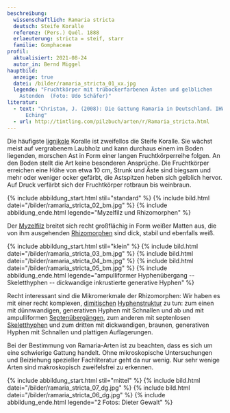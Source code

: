 ```yaml
---
beschreibung:
  wissenschaftlich: Ramaria stricta
  deutsch: Steife Koralle
  referenz: (Pers.) Quél. 1888
  erlaeuterung: stricta = steif, starr
  familie: Gomphaceae
profil:
  aktualisiert: 2021-08-24
  autor_in: Bernd Miggel
hauptbild:
  anzeige: true
  datei: /bilder/ramaria_stricta_01_xx.jpg
  legende: "Fruchtkörper mit trübockerfarbenen Ästen und gelblichen
    Astenden  (Foto: Udo Schäfer)"
literatur:
  - text: "Christan, J. (2008): Die Gattung Ramaria in Deutschland. IHW-Verlag,
      Eching"
  - url: http://tintling.com/pilzbuch/arten/r/Ramaria_stricta.html
---
```

Die häufigste [lignikole](lignikol "Glossar") Koralle ist zweifellos die Steife Koralle. Sie wächst meist auf vergrabenem Laubholz und kann durchaus einem im Boden liegenden, morschen Ast in Form einer langen Fruchtkörperreihe folgen. An den Boden stellt die Art keine besonderen Ansprüche. Die Fruchtkörper erreichen eine Höhe von etwa 10 cm, Strunk und Äste sind biegsam und mehr oder weniger ocker gefärbt, die Astspitzen heben sich gelblich hervor. Auf Druck verfärbt sich der Fruchtkörper rotbraun bis weinbraun.

{% include abbildung_start.html stil="standard" %}
{% include bild.html datei="/bilder/ramaria_stricta_02_bm.jpg" %}
{% include abbildung_ende.html legende="Myzelfilz und Rhizomorphen" %}

Der [Myzelfilz](Myzel "Glossar") breitet sich recht großflächig in Form weißer Matten aus, die von ihm ausgehenden [Rhizomorphen](Rhizomorphen "Glossar") sind dick, stabil und ebenfalls weiß.

{% include abbildung_start.html stil="klein" %}
{% include bild.html datei="/bilder/ramaria_stricta_03_bm.jpg" %}
{% include bild.html datei="/bilder/ramaria_stricta_04_bm.jpg" %}
{% include bild.html datei="/bilder/ramaria_stricta_05_bm.jpg" %}
{% include abbildung_ende.html legende="ampulliformer Hyphenübergang -- Skeletthyphen -- dickwandige inkrustierte generative Hyphen" %}

Recht interessant sind die Mikromerkmale der Rhizomorphen: Wir haben es mit einer recht komplexen, [dimitischen](dimitisch "Glossar") [Hyphenstruktur](Hyphen "Glossar") zu tun: zum einen mit dünnwandigen, generativen Hyphen mit Schnallen und ab und mit ampulliformen [Septenübergängen](Septen "Glossar"), zum anderen mit septenlosen [Skeletthyphen](Skeletthyphen "Glossar") und zum dritten mit dickwandigen, braunen, generativen Hyphen mit Schnallen und plattigen Auflagerungen.

Bei der Bestimmung von Ramaria-Arten ist zu beachten, dass es sich um eine schwierige Gattung handelt. Ohne mikroskopische Untersuchungen und Beiziehung spezieller Fachliteratur geht da nur wenig.  Nur sehr wenige Arten sind makroskopisch zweifelsfrei zu erkennen.

{% include abbildung_start.html stil="mittel" %}
{% include bild.html datei="/bilder/ramaria_stricta_07_dg.jpg" %}
{% include bild.html datei="/bilder/ramaria_stricta_06_dg.jpg" %}
{% include abbildung_ende.html legende="2 Fotos: Dieter Gewalt" %}